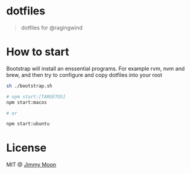 # dotfiles

> dotfiles for @ragingwind

# How to start

Bootstrap will install an enssential programs. For example rvm, nvm and brew, and then try to configure and copy dotfiles into your root

```sh
sh ./bootstrap.sh

# npm start:[TARGETOS]
npm start:macos

# or

npm start:ubuntu
```

# License

MIT @ [Jimmy Moon](http://ragingwind.me)
